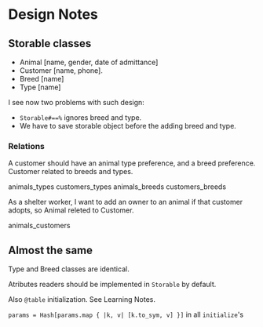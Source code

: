 # Design Notes #

## Storable classes ##

- Animal [name, gender, date of admittance]
- Customer [name, phone].
- Breed [name]
- Type [name]

I see now two problems with such design:

- ```Storable#==%``` ignores breed and type.
- We have to save storable object before the adding breed and type.

### Relations ###

 A customer should have an animal type preference, and a breed preference.  Customer related to breeds and types.

animals_types
customers_types
animals_breeds
customers_breeds

  As a shelter worker, I want to add an owner to an animal
  if that customer adopts, so Animal releted to Customer.

animals_customers

## Almost the same ##

Type and Breed classes are identical.

Atributes readers should be implemented in ```Storable``` by default.

Also ```@table``` initialization. See Learning Notes.

```params = Hash[params.map { |k, v| [k.to_sym, v] }]``` in all ```initialize```'s
